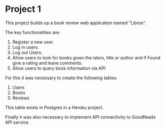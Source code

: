 # Project 1

This project builds up a book review web application named "Libros".

The key functionalities are:
1. Register a new user.
2. Log in users.
3. Log out Users.
3. Allow users to look for books given the isbns, title or author and if Found give a rating and leave comments.
4. Allow users to query book information via API

For this it was necessary to create the following tables:
1. Users
2. Books
3. Reviews

This table exists in Postgres in a Heroku project.

Finally it was also necessary to implement API connectivity to GoodReads API service.
